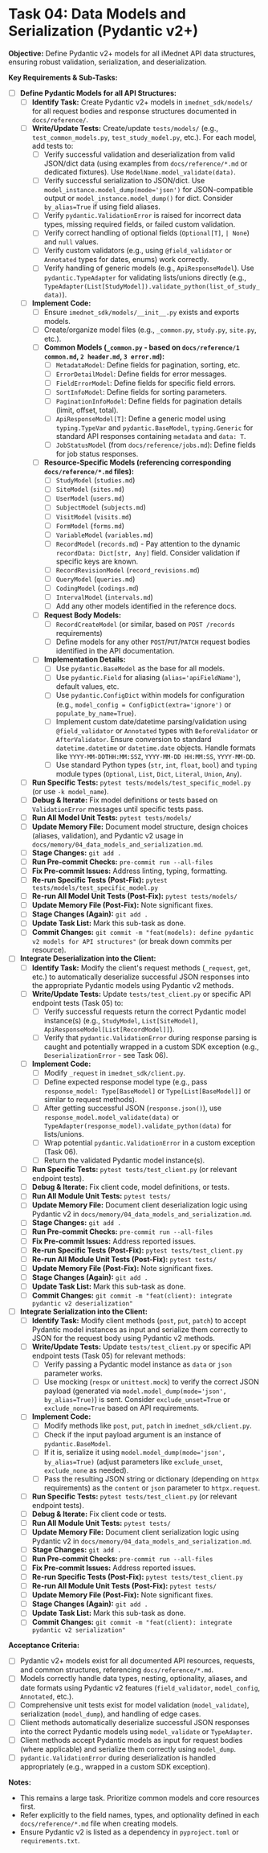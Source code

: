 <!-- filepath: c:\Users\FrederickdeRuiter\Documents\GitHub\imednet-python-sdk\docs\todo\04_data_models_and_serialization.md -->
# Task 04: Data Models and Serialization (Pydantic v2+)

**Objective:** Define Pydantic v2+ models for all iMednet API data structures, ensuring robust validation, serialization, and deserialization.

**Key Requirements & Sub-Tasks:**

* [ ] **Define Pydantic Models for all API Structures:**
  * [ ] **Identify Task:** Create Pydantic v2+ models in `imednet_sdk/models/` for all request bodies and response structures documented in `docs/reference/`.
  * [ ] **Write/Update Tests:** Create/update `tests/models/` (e.g., `test_common_models.py`, `test_study_model.py`, etc.). For each model, add tests to:
    * [ ] Verify successful validation and deserialization from valid JSON/dict data (using examples from `docs/reference/*.md` or dedicated fixtures). Use `ModelName.model_validate(data)`.
    * [ ] Verify successful serialization to JSON/dict. Use `model_instance.model_dump(mode='json')` for JSON-compatible output or `model_instance.model_dump()` for dict. Consider `by_alias=True` if using field aliases.
    * [ ] Verify `pydantic.ValidationError` is raised for incorrect data types, missing required fields, or failed custom validation.
    * [ ] Verify correct handling of optional fields (`Optional[T]`, `| None`) and `null` values.
    * [ ] Verify custom validators (e.g., using `@field_validator` or `Annotated` types for dates, enums) work correctly.
    * [ ] Verify handling of generic models (e.g., `ApiResponseModel`). Use `pydantic.TypeAdapter` for validating lists/unions directly (e.g., `TypeAdapter(List[StudyModel]).validate_python(list_of_study_data)`).
  * [ ] **Implement Code:**
    * [ ] Ensure `imednet_sdk/models/__init__.py` exists and exports models.
    * [ ] Create/organize model files (e.g., `_common.py`, `study.py`, `site.py`, etc.).
    * [ ] **Common Models (`_common.py` - based on `docs/reference/1 common.md`, `2 header.md`, `3 error.md`):**
      * [ ] `MetadataModel`: Define fields for pagination, sorting, etc.
      * [ ] `ErrorDetailModel`: Define fields for error messages.
      * [ ] `FieldErrorModel`: Define fields for specific field errors.
      * [ ] `SortInfoModel`: Define fields for sorting parameters.
      * [ ] `PaginationInfoModel`: Define fields for pagination details (limit, offset, total).
      * [ ] `ApiResponseModel[T]`: Define a generic model using `typing.TypeVar` and `pydantic.BaseModel`, `typing.Generic` for standard API responses containing `metadata` and `data: T`.
      * [ ] `JobStatusModel` (from `docs/reference/jobs.md`): Define fields for job status responses.
    * [ ] **Resource-Specific Models (referencing corresponding `docs/reference/*.md` files):**
      * [ ] `StudyModel` (`studies.md`)
      * [ ] `SiteModel` (`sites.md`)
      * [ ] `UserModel` (`users.md`)
      * [ ] `SubjectModel` (`subjects.md`)
      * [ ] `VisitModel` (`visits.md`)
      * [ ] `FormModel` (`forms.md`)
      * [ ] `VariableModel` (`variables.md`)
      * [ ] `RecordModel` (`records.md`) - Pay attention to the dynamic `recordData: Dict[str, Any]` field. Consider validation if specific keys are known.
      * [ ] `RecordRevisionModel` (`record_revisions.md`)
      * [ ] `QueryModel` (`queries.md`)
      * [ ] `CodingModel` (`codings.md`)
      * [ ] `IntervalModel` (`intervals.md`)
      * [ ] Add any other models identified in the reference docs.
    * [ ] **Request Body Models:**
      * [ ] `RecordCreateModel` (or similar, based on `POST /records` requirements)
      * [ ] Define models for any other `POST`/`PUT`/`PATCH` request bodies identified in the API documentation.
    * [ ] **Implementation Details:**
      * [ ] Use `pydantic.BaseModel` as the base for all models.
      * [ ] Use `pydantic.Field` for aliasing (`alias='apiFieldName'`), default values, etc.
      * [ ] Use `pydantic.ConfigDict` within models for configuration (e.g., `model_config = ConfigDict(extra='ignore')` or `populate_by_name=True`).
      * [ ] Implement custom date/datetime parsing/validation using `@field_validator` or `Annotated` types with `BeforeValidator` or `AfterValidator`. Ensure conversion to standard `datetime.datetime` or `datetime.date` objects. Handle formats like `YYYY-MM-DDTHH:MM:SSZ`, `YYYY-MM-DD HH:MM:SS`, `YYYY-MM-DD`.
      * [ ] Use standard Python types (`str`, `int`, `float`, `bool`) and `typing` module types (`Optional`, `List`, `Dict`, `Literal`, `Union`, `Any`).
  * [ ] **Run Specific Tests:** `pytest tests/models/test_specific_model.py` (or use `-k model_name`).
  * [ ] **Debug & Iterate:** Fix model definitions or tests based on `ValidationError` messages until specific tests pass.
  * [ ] **Run All Model Unit Tests:** `pytest tests/models/`
  * [ ] **Update Memory File:** Document model structure, design choices (aliases, validation), and Pydantic v2 usage in `docs/memory/04_data_models_and_serialization.md`.
  * [ ] **Stage Changes:** `git add .`
  * [ ] **Run Pre-commit Checks:** `pre-commit run --all-files`
  * [ ] **Fix Pre-commit Issues:** Address linting, typing, formatting.
  * [ ] **Re-run Specific Tests (Post-Fix):** `pytest tests/models/test_specific_model.py`
  * [ ] **Re-run All Model Unit Tests (Post-Fix):** `pytest tests/models/`
  * [ ] **Update Memory File (Post-Fix):** Note significant fixes.
  * [ ] **Stage Changes (Again):** `git add .`
  * [ ] **Update Task List:** Mark this sub-task as done.
  * [ ] **Commit Changes:** `git commit -m "feat(models): define pydantic v2 models for API structures"` (or break down commits per resource).

* [ ] **Integrate Deserialization into the Client:**
  * [ ] **Identify Task:** Modify the client's request methods (`_request`, `get`, etc.) to automatically deserialize successful JSON responses into the appropriate Pydantic models using Pydantic v2 methods.
  * [ ] **Write/Update Tests:** Update `tests/test_client.py` or specific API endpoint tests (Task 05) to:
    * [ ] Verify successful requests return the correct Pydantic model instance(s) (e.g., `StudyModel`, `List[SiteModel]`, `ApiResponseModel[List[RecordModel]]`).
    * [ ] Verify that `pydantic.ValidationError` during response parsing is caught and potentially wrapped in a custom SDK exception (e.g., `DeserializationError` - see Task 06).
  * [ ] **Implement Code:**
    * [ ] Modify `_request` in `imednet_sdk/client.py`.
    * [ ] Define expected response model type (e.g., pass `response_model: Type[BaseModel]` or `Type[List[BaseModel]]` or similar to request methods).
    * [ ] After getting successful JSON (`response.json()`), use `response_model.model_validate(data)` or `TypeAdapter(response_model).validate_python(data)` for lists/unions.
    * [ ] Wrap potential `pydantic.ValidationError` in a custom exception (Task 06).
    * [ ] Return the validated Pydantic model instance(s).
  * [ ] **Run Specific Tests:** `pytest tests/test_client.py` (or relevant endpoint tests).
  * [ ] **Debug & Iterate:** Fix client code, model definitions, or tests.
  * [ ] **Run All Module Unit Tests:** `pytest tests/`
  * [ ] **Update Memory File:** Document client deserialization logic using Pydantic v2 in `docs/memory/04_data_models_and_serialization.md`.
  * [ ] **Stage Changes:** `git add .`
  * [ ] **Run Pre-commit Checks:** `pre-commit run --all-files`
  * [ ] **Fix Pre-commit Issues:** Address reported issues.
  * [ ] **Re-run Specific Tests (Post-Fix):** `pytest tests/test_client.py`
  * [ ] **Re-run All Module Unit Tests (Post-Fix):** `pytest tests/`
  * [ ] **Update Memory File (Post-Fix):** Note significant fixes.
  * [ ] **Stage Changes (Again):** `git add .`
  * [ ] **Update Task List:** Mark this sub-task as done.
  * [ ] **Commit Changes:** `git commit -m "feat(client): integrate pydantic v2 deserialization"`

* [ ] **Integrate Serialization into the Client:**
  * [ ] **Identify Task:** Modify client methods (`post`, `put`, `patch`) to accept Pydantic model instances as input and serialize them correctly to JSON for the request body using Pydantic v2 methods.
  * [ ] **Write/Update Tests:** Update `tests/test_client.py` or specific API endpoint tests (Task 05) for relevant methods:
    * [ ] Verify passing a Pydantic model instance as `data` or `json` parameter works.
    * [ ] Use mocking (`respx` or `unittest.mock`) to verify the correct JSON payload (generated via `model.model_dump(mode='json', by_alias=True)`) is sent. Consider `exclude_unset=True` or `exclude_none=True` based on API requirements.
  * [ ] **Implement Code:**
    * [ ] Modify methods like `post`, `put`, `patch` in `imednet_sdk/client.py`.
    * [ ] Check if the input payload argument is an instance of `pydantic.BaseModel`.
    * [ ] If it is, serialize it using `model.model_dump(mode='json', by_alias=True)` (adjust parameters like `exclude_unset`, `exclude_none` as needed).
    * [ ] Pass the resulting JSON string or dictionary (depending on `httpx` requirements) as the `content` or `json` parameter to `httpx.request`.
  * [ ] **Run Specific Tests:** `pytest tests/test_client.py` (or relevant endpoint tests).
  * [ ] **Debug & Iterate:** Fix client code or tests.
  * [ ] **Run All Module Unit Tests:** `pytest tests/`
  * [ ] **Update Memory File:** Document client serialization logic using Pydantic v2 in `docs/memory/04_data_models_and_serialization.md`.
  * [ ] **Stage Changes:** `git add .`
  * [ ] **Run Pre-commit Checks:** `pre-commit run --all-files`
  * [ ] **Fix Pre-commit Issues:** Address reported issues.
  * [ ] **Re-run Specific Tests (Post-Fix):** `pytest tests/test_client.py`
  * [ ] **Re-run All Module Unit Tests (Post-Fix):** `pytest tests/`
  * [ ] **Update Memory File (Post-Fix):** Note significant fixes.
  * [ ] **Stage Changes (Again):** `git add .`
  * [ ] **Update Task List:** Mark this sub-task as done.
  * [ ] **Commit Changes:** `git commit -m "feat(client): integrate pydantic v2 serialization"`

**Acceptance Criteria:**

* [ ] Pydantic v2+ models exist for all documented API resources, requests, and common structures, referencing `docs/reference/*.md`.
* [ ] Models correctly handle data types, nesting, optionality, aliases, and date formats using Pydantic v2 features (`field_validator`, `model_config`, `Annotated`, etc.).
* [ ] Comprehensive unit tests exist for model validation (`model_validate`), serialization (`model_dump`), and handling of edge cases.
* [ ] Client methods automatically deserialize successful JSON responses into the correct Pydantic models using `model_validate` or `TypeAdapter`.
* [ ] Client methods accept Pydantic models as input for request bodies (where applicable) and serialize them correctly using `model_dump`.
* [ ] `pydantic.ValidationError` during deserialization is handled appropriately (e.g., wrapped in a custom SDK exception).

**Notes:**

* This remains a large task. Prioritize common models and core resources first.
* Refer explicitly to the field names, types, and optionality defined in each `docs/reference/*.md` file when creating models.
* Ensure Pydantic v2 is listed as a dependency in `pyproject.toml` or `requirements.txt`.
